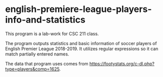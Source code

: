 # english-premiere-league-players-info-and-statistics

This program is a lab-work for CSC 211 class. 

The program outputs statistics and basic information of soccer players of English Premier League 2018-2019.
It utilizes regular expressions so it can match partially entered names. 

The data that program uses comes from https://footystats.org/c-dl.php?type=players&comp=1625.
